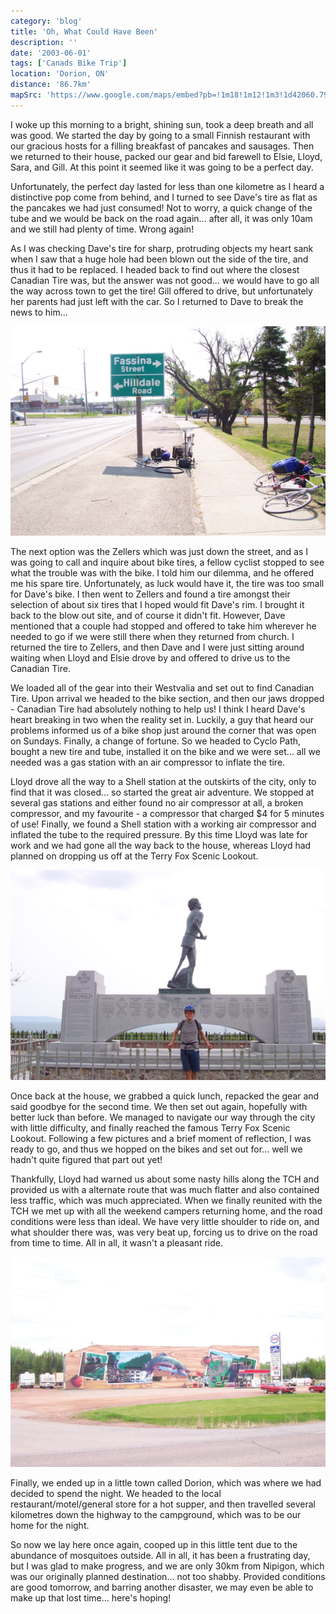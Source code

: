 ```yaml
---
category: 'blog'
title: 'Oh, What Could Have Been'
description: ''
date: '2003-06-01'
tags: ['Canads Bike Trip']
location: 'Dorion, ON'
distance: '86.7km'
mapSrc: 'https://www.google.com/maps/embed?pb=!1m18!1m12!1m3!1d42060.79308988404!2d-88.59701154856609!3d48.78571661848547!2m3!1f0!2f0!3f0!3m2!1i1024!2i768!4f13.1!3m3!1m2!1s0x4d5c03d7cebdadd3%3A0x939579356e8e9717!2sDorion%2C%20ON!5e0!3m2!1sen!2sca!4v1609175333899!5m2!1sen!2sca'
---
```

I woke up this morning to a bright, shining sun, took a deep breath and all was good. We started the day by going to a small Finnish restaurant with our gracious hosts for a filling breakfast of pancakes and sausages. Then we returned to their house, packed our gear and bid farewell to Elsie, Lloyd, Sara, and Gill. At this point it seemed like it was going to be a perfect day.

Unfortunately, the perfect day lasted for less than one kilometre as I heard a distinctive pop come from behind, and I turned to see Dave's tire as flat as the pancakes we had just consumed! Not to worry, a quick change of the tube and we would be back on the road again... after all, it was only 10am and we still had plenty of time. Wrong again!

As I was checking Dave's tire for sharp, protruding objects my heart sank when I saw that a huge hole had been blown out the side of the tire, and thus it had to be replaced. I headed back to find out where the closest Canadian Tire was, but the answer was not good... we would have to go all the way across town to get the tire! Gill offered to drive, but unfortunately her parents had just left with the car. So I returned to Dave to break the news to him...

![](./can_bike_trip_185.jpg)

The next option was the Zellers which was just down the street, and as I was going to call and inquire about bike tires, a fellow cyclist stopped to see what the trouble was with the bike. I told him our dilemma, and he offered me his spare tire. Unfortunately, as luck would have it, the tire was too small for Dave's bike. I then went to Zellers and found a tire amongst their selection of about six tires that I hoped would fit Dave's rim. I brought it back to the blow out site, and of course it didn't fit. However, Dave mentioned that a couple had stopped and offered to take him wherever he needed to go if we were still there when they returned from church. I returned the tire to Zellers, and then Dave and I were just sitting around waiting when Lloyd and Elsie drove by and offered to drive us to the Canadian Tire.

We loaded all of the gear into their Westvalia and set out to find Canadian Tire. Upon arrival we headed to the bike section, and then our jaws dropped - Canadian Tire had absolutely nothing to help us! I think I heard Dave's heart breaking in two when the reality set in. Luckily, a guy that heard our problems informed us of a bike shop just around the corner that was open on Sundays. Finally, a change of fortune. So we headed to Cyclo Path, bought a new tire and tube, installed it on the bike and we were set... all we needed was a gas station with an air compressor to inflate the tire.

Lloyd drove all the way to a Shell station at the outskirts of the city, only to find that it was closed... so started the great air adventure. We stopped at several gas stations and either found no air compressor at all, a broken compressor, and my favourite - a compressor that charged $4 for 5 minutes of use! Finally, we found a Shell station with a working air compressor and inflated the tube to the required pressure. By this time Lloyd was late for work and we had gone all the way back to the house, whereas Lloyd had planned on dropping us off at the Terry Fox Scenic Lookout.

![](./can_bike_trip_187.jpg)

Once back at the house, we grabbed a quick lunch, repacked the gear and said goodbye for the second time. We then set out again, hopefully with better luck than before. We managed to navigate our way through the city with little difficulty, and finally reached the famous Terry Fox Scenic Lookout. Following a few pictures and a brief moment of reflection, I was ready to go, and thus we hopped on the bikes and set out for... well we hadn't quite figured that part out yet!

Thankfully, Lloyd had warned us about some nasty hills along the TCH and provided us with a alternate route that was much flatter and also contained less traffic, which was much appreciated. When we finally reunited with the TCH we met up with all the weekend campers returning home, and the road conditions were less than ideal. We have very little shoulder to ride on, and what shoulder there was, was very beat up, forcing us to drive on the road from time to time. All in all, it wasn't a pleasant ride.

![](./can_bike_trip_191.jpg)

Finally, we ended up in a little town called Dorion, which was where we had decided to spend the night. We headed to the local restaurant/motel/general store for a hot supper, and then travelled several kilometres down the highway to the campground, which was to be our home for the night.

So now we lay here once again, cooped up in this little tent due to the abundance of mosquitoes outside. All in all, it has been a frustrating day, but I was glad to make progress, and we are only 30km from Nipigon, which was our originally planned destination... not too shabby. Provided conditions are good tomorrow, and barring another disaster, we may even be able to make up that lost time... here's hoping!